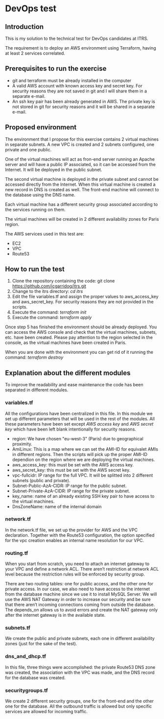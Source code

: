 # DevOps test

## Introduction

This is my solution to the technical test for DevOps candidates at ITRS.

The requirement is to deploy an AWS environment using Terraform, having at least 2 services correlated.

## Prerequisites to run the exercise

* git and terraform must be already installed in the computer
* A valid AWS account with known access key and secret key. For security reasons they are not saved in git and I will share them in a separate e-mail.
* An ssh key pair has been already generated in AWS. The private key is not stored in git for security reasons and it will be shared in a separate e-mail.

## Proposed environment

The environment that I propose for this exercise contains 2 virtual machines in separate subnets. A new VPC is created and 2 subnets configured, one private and one public.

One of the virtual machines will act as fron-end server running an Apache server and will have a public IP associated, so it can be accessed from the Internet. It will be deployed in the public subnet.

The second virtual machine is deployed in the private subnet and cannot be accessed directly from the Internet. When this virtual machine is created a new record in DNS is created as well. The front-end machine will connect to the database using the DNS name.

Each virtual machine has a different security group associated according to the services running on them.

The virtual machines will be created in 2 different availability zones for Paris region.

The AWS services used in this test are:

* EC2
* VPC
* Route53

## How to run the test

1. Clone the repository containing the code: git clone https://github.com/jcgarridog/itrs.git
2. Change to the itrs directory: *cd itrs*
3. Edit the file variables.tf and assign the proper values to aws_access_key and aws_secret_key. For security reasons they are not provided in the scripts.
4. Execute the command: *terraform init*
5. Execute the command: *terraform apply*

Once step 5 has finished the environment should be already deployed. You can access the AWS console and check that the virtual machines, subnets, etc. have been created. Please pay attention to the region selected in the console, as the virtual machines have been created in Paris.

When you are done with the environment you can get rid of it running the command: *terraform destroy*

## Explanation about the different modules

To improve the readability and ease maintenance the code has been separated in different modules.

### variables.tf

All the configurations have been centralized in this file. In this module we set up different parameters that will be used in the rest of the modules. All these parameters have been set except *AWS access key* and *AWS secret key* which have been left blank intentionally for security reasons.

* region: We have chosen "eu-west-3" (Paris) due to geographical proximity.
* AmiLinux: This is a map where we can set the AMI-ID for equivalet AMIs in different regions. Then the scripts will pick up the proper AMI-ID  dependion on the region where we are deploying the virtual machines.
* aws_access_key: this must be set with the AWS access key.
* aws_secret_key: this must be set with the AWS secret key.
* vpc-fullcidr: IP range for the full VPC. It will be splitted into 2 different subnets (public and private).
* Subnet-Public-AzA-CIDR: IP range for the public subnet.
* Subnet-Private-AzA-CIDR: IP range for the private subnet.
* key_name: name of an already existing SSH key pair to have access to the virtual machines.
* DnsZoneName: name of the internal domain

### network.tf

In the network.tf file, we set up the provider for AWS and the VPC declaration. Together with the Route53 configuration, the option specified for the vpc creation enables an internal name resolution for our VPC.

### routing.tf

When you start from scratch, you need to attach an internet gateway to your VPC and define a network ACL. There aren’t restriction at network ACL level because the restriction rules will be enforced by security group.

There are two routing tables: one for public access, and the other one for private access. In our case, we also need to have access to the internet from the database machine since we use it to install MySQL Server. We will use the AWS NAT Gateway in order to increase our security and be sure that there aren’t incoming connections coming from outside the database. The depends_on allows us to avoid errors and create the NAT gateway only after the internet gateway is in the available state.

### subnets.tf

We create the public and private subnets, each one in different availability zones (just for the sake of the test).

### dns_and_dhcp.tf

In this file, three things were accomplished: the private Route53 DNS zone was created, the association with the VPC was made, and the DNS record for the database was created.

### securitygroups.tf

We create 2 different security groups, one for the front-end and the other one for the database. All the outbound traffic is allowed but only specific services are allowed for incoming traffic.


